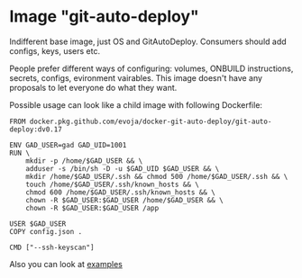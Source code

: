 # Image "git-auto-deploy"
Indifferent base image, just OS and GitAutoDeploy.
Consumers should add configs, keys, users etc.

People prefer different ways of configuring:
volumes, ONBUILD instructions, secrets, configs, evironment vairables.
This image doesn't have any proposals to let everyone do what they want.

Possible usage can look like a child image with following Dockerfile:

    FROM docker.pkg.github.com/evoja/docker-git-auto-deploy/git-auto-deploy:dv0.17

    ENV GAD_USER=gad GAD_UID=1001
    RUN \
        mkdir -p /home/$GAD_USER && \
        adduser -s /bin/sh -D -u $GAD_UID $GAD_USER && \
        mkdir /home/$GAD_USER/.ssh && chmod 500 /home/$GAD_USER/.ssh && \
        touch /home/$GAD_USER/.ssh/known_hosts && \
        chmod 600 /home/$GAD_USER/.ssh/known_hosts && \
        chown -R $GAD_USER:$GAD_USER /home/$GAD_USER && \
        chown -R $GAD_USER:$GAD_USER /app

    USER $GAD_USER
    COPY config.json .

    CMD ["--ssh-keyscan"]

Also you can look at [examples](../examples/base-images-usage)
